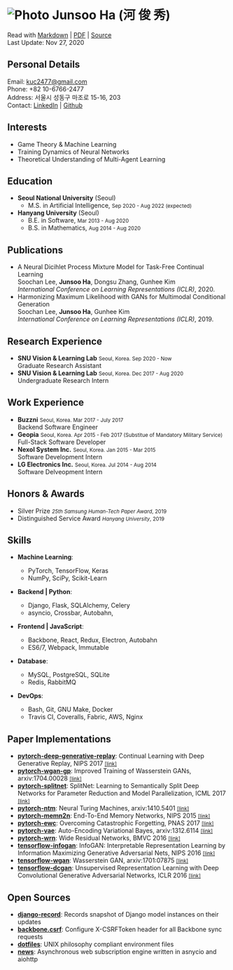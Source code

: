 ![Photo](https://en.gravatar.com/userimage/88915015/2c6d5786d2b480927676688336d80102.jpg?size=110) Junsoo Ha (河 俊 秀)  
=======================================================================================================================

Read with [Markdown](https://raw.github.com/kuc2477/resume/gh-pages/index.md) | [PDF](https://raw.github.com/kuc2477/resume/gh-pages/index.pdf) | [Source](http://github.com/kuc2477/resume)  
Last Update: Nov 27, 2020



Personal Details
---------------
Email:      kuc2477@gmail.com   
Phone:      +82 10-6766-2477  
Address:    서울시 성동구 마조로 15-16, 203  
Contact:    [LinkedIn](https://www.linkedin.com/in/junsoo-ha-769a89bb?trk=hp-identity-name) | [Github](https://github.com/kuc2477)



Interests
---------
- Game Theory & Machine Learning
- Training Dynamics of Neural Networks
- Theoretical Understanding of Multi-Agent Learning



Education
---------
* **Seoul National University** (Seoul)  
    - M.S. in Artificial Intelligence, <small>Sep 2020 - Aug 2022 (expected)</small>
* **Hanyang University** (Seoul)  
    - B.E. in Software, <small>Mar 2013 - Aug 2020</small>  
    - B.S. in Mathematics, <small>Aug 2014 - Aug 2020</small>  



Publications
------------
* A Neural Dicihlet Process Mixture Model for Task-Free Continual Learning  
    Soochan Lee, **Junsoo Ha**, Dongsu Zhang, Gunhee Kim  
    *International Conference on Learning Representations (ICLR)*, 2020. 
* Harmonizing Maximum Likelihood with GANs for Multimodal Conditional Generation  
    Soochan Lee, **Junsoo Ha**, Gunhee Kim  
    *International Conference on Learning Representations (ICLR)*, 2019.


Research Experience
-------------------
* **SNU Vision & Learning Lab** <small>Seoul, Korea. Sep 2020 - Now</small>  
    Graduate Research Assistant
* **SNU Vision & Learning Lab** <small>Seoul, Korea. Dec 2017 - Aug 2020</small>  
    Undergraduate Research Intern


Work Experience
---------------
* **Buzzni** <small>Seoul, Korea. Mar 2017 - July 2017</small>   
    Backend Software Engineer
* **Geopia** <small>Seoul, Korea. Apr 2015 - Feb 2017 (Substitue of Mandatory Military Service)</small>  
    Full-Stack Software Developer
* **Nexol System Inc.** <small>Seoul, Korea. Jan 2015 - Mar 2015</small>  
    Software Development Intern
* **LG Electronics Inc.** <small>Seoul, Korea. Jul 2014 - Aug 2014</small>  
    Software Delveopment Intern


Honors & Awards
---------------
- Silver Prize <small>*25th Samsung Human-Tech Paper Award*, 2019</small>
- Distinguished Service Award <small>*Hanyang University*, 2019</small>



Skills
------
* **Machine Learning**: 
    - PyTorch, TensorFlow, Keras
    - NumPy, SciPy, Scikit-Learn


* **Backend | Python**: 
    - Django, Flask, SQLAlchemy, Celery
    - asyncio, Crossbar, Autobahn, 


* **Frontend | JavaScript**: 
    - Backbone, React, Redux, Electron, Autobahn
    - ES6/7, Webpack, Immutable


* **Database**: 
    - MySQL, PostgreSQL, SQLite
    - Redis, RabbitMQ


* **DevOps**:
    - Bash, Git, GNU Make, Docker
    - Travis CI, Coveralls, Fabric, AWS, Nginx



Paper Implementations
---------------------
- **[pytorch-deep-generative-replay](https://github.com/kuc2477/pytorch-deep-generative-replay)**: Continual Learning with Deep Generative Replay, NIPS 2017 [<small>[link]</small>](https://arxiv.org/abs/1705.08690)
- **[pytorch-wgan-gp](https://github.com/kuc2477/pytorch-wgan-gp)**: Improved Training of Wasserstein GANs, arxiv:1704.00028 [<small>[link]</small>](https://arxiv.org/abs/1704.00028)
- **[pytorch-splitnet](https://github.com/kuc2477/pytorch-splitnet)**: SplitNet: Learning to Semantically Split Deep Networks for Parameter Reduction and Model Parallelization, ICML 2017 [<small>[link]</small>](http://proceedings.mlr.press/v70/kim17b/kim17b.pdf)
- **[pytorch-ntm](https://github.com/kuc2477/pytorch-ntm)**: Neural Turing Machines, arxiv:1410.5401 [<small>[link]</small>](https://arxiv.org/abs/1410.5401)
- **[pytorch-memn2n](https://github.com/kuc2477/pytorch-memn2n)**: End-To-End Memory Networks, NIPS 2015 [<small>[link]</small>](https://papers.nips.cc/paper/5846-end-to-end-memory-networks.pdf)
- **[pytorch-ewc](https://github.com/kuc2477/pytorch-ewc)**: Overcoming Catastrophic Forgetting, PNAS 2017 [<small>[link]</small>](https://arxiv.org/abs/1612.00796)
- **[pytorch-vae](https://github.com/kuc2477/pytorch-vae)**: Auto-Encoding Variational Bayes, arxiv:1312.6114 [<small>[link]</small>](https://arxiv.org/abs/1312.6114)
- **[pytorch-wrn](https://github.com/kuc2477/pytorch-wrn)**: Wide Residual Networks, BMVC 2016 [<small>[link]</small>](http://www.bmva.org/bmvc/2016/papers/paper087/abstract087.pdf)
- **[tensorflow-infogan](https://github.com/kuc2477/tensorflow-infogan)**: InfoGAN: Interpretable Representation Learning by Information Maximizing Generative Adversarial Nets, NIPS 2016 [<small>[link]</small>](https://papers.nips.cc/paper/6399-infogan-interpretable-representation-learning-by-information-maximizing-generative-adversarial-nets)
- **[tensorflow-wgan](https://github.com/kuc2477/tensorflow-wgan)**: Wasserstein GAN, arxiv:1701:07875 [<small>[link]</small>](https://arxiv.org/abs/1701.07875)
- **[tensorflow-dcgan](https://github.com/kuc2477/tensorflow-dcgan)**: Unsupervised Representation Learning with Deep Convolutional Generative Adversarial Networks, ICLR 2016 [<small>[link]</small>](https://arxiv.org/abs/1511.06434)


Open Sources
------------
- **[django-record](https://github.com/kuc2477/django-record)**: Records snapshot of Django model instances on their updates
- **[backbone.csrf](https://github.com/kuc2477/backbone.csrf)**: Configure X-CSRFToken header for all Backbone sync requests
- **[dotfiles](https://github.com/kuc2477/dotfiles)**: UNIX philosophy compliant environment files
- **[news](https://github.com/kuc2477/news)**: Asynchronous web subscription engine written in asnycio and aiohttp
